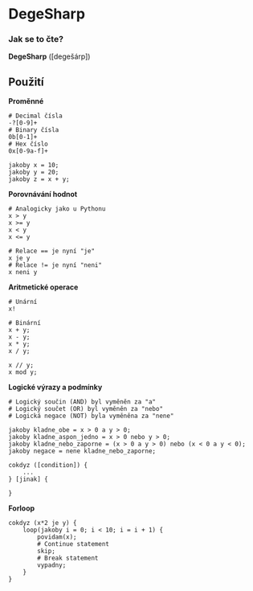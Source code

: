 # DegeSharp

### Jak se to čte?
**DegeSharp** ([degešárp])

## Použití
**Proměnné**

```
# Decimal čísla
-?[0-9]+
# Binary čísla
0b[0-1]+
# Hex číslo
0x[0-9a-f]+

jakoby x = 10;
jakoby y = 20; 
jakoby z = x + y;
```

**Porovnávání hodnot**
```
# Analogicky jako u Pythonu
x > y
x >= y
x < y
x <= y

# Relace == je nyní "je"
x je y
# Relace != je nyní "neni"
x neni y
```

**Aritmetické operace**
```
# Unární
x!

# Binární
x + y;
x - y;
x * y;
x / y;

x // y;
x mod y;
```
**Logické výrazy a podmínky**
```
# Logický součin (AND) byl vyměněn za "a"
# Logický součet (OR) byl vyměněn za "nebo"
# Logická negace (NOT) byla vyměněna za "nene"

jakoby kladne_obe = x > 0 a y > 0;
jakoby kladne_aspon_jedno = x > 0 nebo y > 0;
jakoby kladne_nebo_zaporne = (x > 0 a y > 0) nebo (x < 0 a y < 0);
jakoby negace = nene kladne_nebo_zaporne;

cokdyz ([condition]) {
    ...
} [jinak] {

}
```

**Forloop**
```
cokdyz (x*2 je y) {
    loop(jakoby i = 0; i < 10; i = i + 1) {
        povidam(x);
        # Continue statement
        skip;
        # Break statement
        vypadny;
    }
}
```
